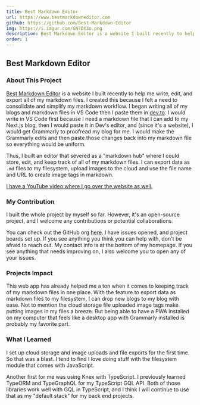```yaml
---
title: Best Markdown Editor
url: https://www.bestmarkdowneditor.com
github: https://github.com/Best-Markdown-Editor
img: https://i.imgur.com/SN7DX3o.png
description: Best Markdown Editor is a website I built recently to help me write, edit, and export all of my markdown files.
order: 1
---
```


## Best Markdown Editor

### About This Project

[Best Markdown Editor](https://www.bestmarkdowneditor.com) is a website I built recently to help me write, edit, and export all of my markdown files. I created this because I felt a need to consolidate and simplify my markdown workflow. I began writing all of my blogs and markdown files in VS Code then I paste them in [dev.to](https://dev.to). I would write in VS Code first because I need a markdown file that I can add to my Next.js blog, then I would paste it in Dev's editor, and (since it's a website), I would get Grammarly to proofread my blog for me. I would make the Grammarly edits and then paste those changes back into my markdown file so everything would be uniform.

Thus, I built an editor that severed as a "markdown hub" where I could store, edit, and keep track of all of my markdown files. I can export data as `.md` files to my filesystem, upload images to the cloud and use the file name and URL to create image tags in markdown.

[I have a YouTube video where I go over the website as well.](https://youtu.be/CTbk5_nYUKc)

### My Contribution

I built the whole project by myself so far. However, it's an open-source project, and I welcome any contributions or potential collaborations.

You can check out the GitHub org [here](https://github.com/Best-Markdown-Editor). I have issues opened, and project boards set up. If you see anything you think you can help with, don't be afraid to reach out. My contact info is at the bottom of my homepage. If you see anything that needs improving on, I also welcome you to open any of your issues.

### Projects Impact

This web app has already helped me a ton when it comes to keeping track of my markdown files in one place. With the feature to export data as markdown files to my filesystem, I can drop new blogs to my blog with ease. Not to mention the cloud storage file uploaded image tags make putting images in my files a breeze. But being able to have a PWA installed on my computer that feels like a desktop app with Grammarly installed is probably my favorite part.

### What I Learned

I set up cloud storage and image uploads and file exports for the first time. So that was a blast. I tend to find I love doing stuff with the filesystem module that comes with JavaScript.

Another first for me was using Knex with TypeScript. I previously learned TypeORM and TypeGraphQL for my TypeScript GQL API. Both of those libraries work well with GQL in TypeScript, and I think I will continue to use that as my "default stack" for my back end projects.
